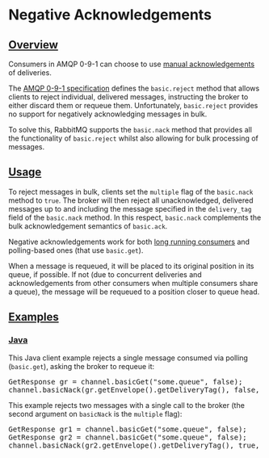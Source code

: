 <!--
Copyright (c) 2007-2023 Broadcom. All Rights Reserved. The term “Broadcom” refers to Broadcom Inc. and/or its subsidiaries.

All rights reserved. This program and the accompanying materials
are made available under the terms of the under the Apache License,
Version 2.0 (the "License”); you may not use this file except in compliance
with the License. You may obtain a copy of the License at

https://www.apache.org/licenses/LICENSE-2.0

Unless required by applicable law or agreed to in writing, software
distributed under the License is distributed on an "AS IS" BASIS,
WITHOUT WARRANTIES OR CONDITIONS OF ANY KIND, either express or implied.
See the License for the specific language governing permissions and
limitations under the License.
-->

# Negative Acknowledgements

## <a id="overview" class="anchor" href="#overview">Overview</a>

Consumers in AMQP 0-9-1 can choose to use [manual acknowledgements](./confirms.html)
of deliveries.

The [AMQP 0-9-1 specification](./specification.html) defines the `basic.reject`
method that allows clients to reject individual, delivered
messages, instructing the broker to either discard them or
requeue them. Unfortunately, `basic.reject`
provides no support for negatively acknowledging messages in
bulk.

To solve this, RabbitMQ supports the `basic.nack`
method that provides all the functionality of
`basic.reject` whilst also allowing for bulk
processing of messages.


## <a id="usage" class="anchor" href="#usage">Usage</a>

To reject messages in bulk, clients set the `multiple` flag of the `basic.nack`
method to `true`. The broker will then reject all
unacknowledged, delivered messages up to and including the
message specified in the `delivery_tag` field of the `basic.nack` method. In this respect,
`basic.nack` complements the bulk acknowledgement semantics of `basic.ack`.

Negative acknowledgements work for both [long running consumers](./consumers.html)
and polling-based ones (that use `basic.get`).

When a message is requeued, it will be placed to its original
position in its queue, if possible. If not (due to concurrent
deliveries and acknowledgements from other consumers when
multiple consumers share a queue), the message will be requeued
to a position closer to queue head.

## <a id="examples" class="anchor" href="#examples">Examples</a>

### <a id="java-examples" class="anchor" href="#java-examples">Java</a>

This Java client example rejects a single message consumed via polling (`basic.get`),
asking the broker to requeue it:

<pre class="lang-java">
GetResponse gr = channel.basicGet("some.queue", false);
channel.basicNack(gr.getEnvelope().getDeliveryTag(), false, true);
</pre>

This example rejects two messages with a single call to
the broker (the second argument on
`basicNack` is the `multiple` flag):

<pre class="lang-java">
GetResponse gr1 = channel.basicGet("some.queue", false);
GetResponse gr2 = channel.basicGet("some.queue", false);
channel.basicNack(gr2.getEnvelope().getDeliveryTag(), true, true);
</pre>
